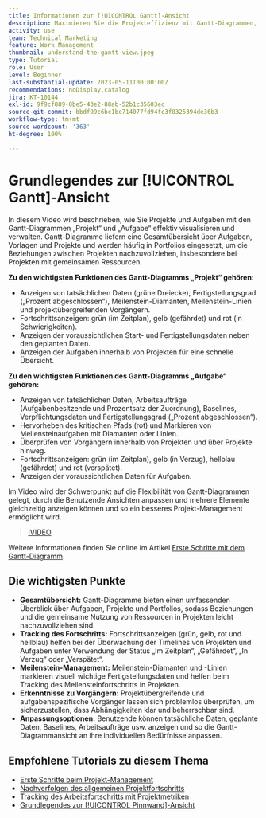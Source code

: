 ```yaml
---
title: Informationen zur [!UICONTROL Gantt]-Ansicht
description: Maximieren Sie die Projekteffizienz mit Gantt-Diagrammen, die eine Gesamtübersicht, Tracking des Fortschritts, Meilenstein-Management, Erkenntnisse zu Vorgängern und anpassbare Optionen zur Optimierung des Aufgaben- und Ressourcen-Managements bieten.
activity: use
team: Technical Marketing
feature: Work Management
thumbnail: understand-the-gantt-view.jpeg
type: Tutorial
role: User
level: Beginner
last-substantial-update: 2023-05-11T00:00:00Z
recommendations: noDisplay,catalog
jira: KT-10144
exl-id: 9f9cf889-8be5-43e2-88ab-52b1c35603ec
source-git-commit: bbdf99c6bc1be714077fd94fc3f8325394de36b3
workflow-type: tm+mt
source-wordcount: '363'
ht-degree: 100%

---
```


# Grundlegendes zur [!UICONTROL Gantt]-Ansicht

In diesem Video wird beschrieben, wie Sie Projekte und Aufgaben mit den Gantt-Diagrammen „Projekt“ und „Aufgabe“ effektiv visualisieren und verwalten. Gantt-Diagramme liefern eine Gesamtübersicht über Aufgaben, Vorlagen und Projekte und werden häufig in Portfolios eingesetzt, um die Beziehungen zwischen Projekten nachzuvollziehen, insbesondere bei Projekten mit gemeinsamen Ressourcen. 

**Zu den wichtigsten Funktionen des Gantt-Diagramms „Projekt“ gehören:**

* Anzeigen von tatsächlichen Daten (grüne Dreiecke), Fertigstellungsgrad („Prozent abgeschlossen“), Meilenstein-Diamanten, Meilenstein-Linien und projektübergreifenden Vorgängern.
* Fortschrittsanzeigen: grün (im Zeitplan), gelb (gefährdet) und rot (in Schwierigkeiten).
* Anzeigen der voraussichtlichen Start- und Fertigstellungsdaten neben den geplanten Daten.
* Anzeigen der Aufgaben innerhalb von Projekten für eine schnelle Übersicht.

**Zu den wichtigsten Funktionen des Gantt-Diagramms „Aufgabe“ gehören:**

* Anzeigen von tatsächlichen Daten, Arbeitsaufträge (Aufgabenbesitzende und Prozentsatz der Zuordnung), Baselines, Verpflichtungsdaten und Fertigstellungsgrad („Prozent abgeschlossen“).
* Hervorheben des kritischen Pfads (rot) und Markieren von Meilensteinaufgaben mit Diamanten oder Linien.
* Überprüfen von Vorgängern innerhalb von Projekten und über Projekte hinweg.
* Fortschrittsanzeigen: grün (im Zeitplan), gelb (in Verzug), hellblau (gefährdet) und rot (verspätet).
* Anzeigen der voraussichtlichen Daten für Aufgaben.

Im Video wird der Schwerpunkt auf die Flexibilität von Gantt-Diagrammen gelegt, durch die Benutzende Ansichten anpassen und mehrere Elemente gleichzeitig anzeigen können und so ein besseres Projekt-Management ermöglicht wird.

>[!VIDEO](https://video.tv.adobe.com/v/3419304/?quality=12&learn=on&enablevpops=1)

Weitere Informationen finden Sie online im Artikel [Erste Schritte mit dem Gantt-Diagramm](https://experienceleague.adobe.com/docs/workfront/using/manage-work/the-gantt-chart/gantt-chart-overview/get-started-with-gantt.html?lang=de).

## Die wichtigsten Punkte

* **Gesamtübersicht:** Gantt-Diagramme bieten einen umfassenden Überblick über Aufgaben, Projekte und Portfolios, sodass Beziehungen und die gemeinsame Nutzung von Ressourcen in Projekten leicht nachzuvollziehen sind. 
* **Tracking des Fortschritts:** Fortschrittsanzeigen (grün, gelb, rot und hellblau) helfen bei der Überwachung der Timelines von Projekten und Aufgaben unter Verwendung der Status „Im Zeitplan“, „Gefährdet“, „In Verzug“ oder „Verspätet“. 
* **Meilenstein-Management:** Meilenstein-Diamanten und -Linien markieren visuell wichtige Fertigstellungsdaten und helfen beim Tracking des Meilensteinfortschritts in Projekten. 
* **Erkenntnisse zu Vorgängern:** Projektübergreifende und aufgabenspezifische Vorgänger lassen sich problemlos überprüfen, um sicherzustellen, dass Abhängigkeiten klar und beherrschbar sind. 
* **Anpassungsoptionen:** Benutzende können tatsächliche Daten, geplante Daten, Baselines, Arbeitsaufträge usw. anzeigen und so die Gantt-Diagrammansicht an ihre individuellen Bedürfnisse anpassen.


## Empfohlene Tutorials zu diesem Thema

* [Erste Schritte beim Projekt-Management](/help/manage-work/projects/getting-started-manage-a-project.md)
* [Nachverfolgen des allgemeinen Projektfortschritts](/help/manage-work/projects/track-overall-project-progress.md)
* [Tracking des Arbeitsfortschritts mit Projektmetriken](/help/manage-work/projects/track-work-progress-with-project-metrics.md)
* [Grundlegendes zur [!UICONTROL Pinnwand]-Ansicht](/help/manage-work/projects/understand-the-board-view.md)
